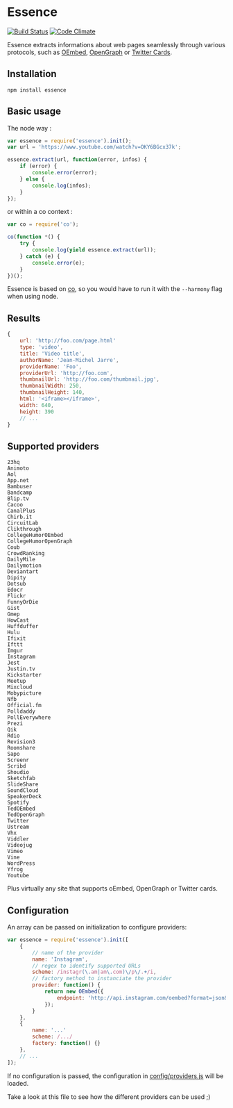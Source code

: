 Essence
=======

[![Build Status](https://travis-ci.org/essence/essence.js.svg?branch=master)](https://travis-ci.org/essence/essence.js)
[![Code Climate](https://codeclimate.com/github/essence/essence.js/badges/gpa.svg)](https://codeclimate.com/github/essence/essence.js)

Essence extracts informations about web pages seamlessly through various protocols,
such as [OEmbed](http://oembed.com), [OpenGraph](http://opengraphprotocol.org)
or [Twitter Cards](https://dev.twitter.com/docs/cards).

Installation
------------

```
npm install essence
```

Basic usage
-----------

The node way :

```js
var essence = require('essence').init();
var url = 'https://www.youtube.com/watch?v=OKY6BGcx37k';

essence.extract(url, function(error, infos) {
	if (error) {
		console.error(error);
	} else {
		console.log(infos);
	}
});
```

or within a co context :

```js
var co = require('co');

co(function *() {
	try {
		console.log(yield essence.extract(url));
	} catch (e) {
		console.error(e);
	}
})();
```

Essence is based on [co](https://github.com/tj/co), so you would
have to run it with the `--harmony` flag when using node.

Results
-------

```js
{
	url: 'http://foo.com/page.html'
	type: 'video',
	title: 'Video title',
	authorName: 'Jean-Michel Jarre',
	providerName: 'Foo',
	providerUrl: 'http://foo.com',
	thumbnailUrl: 'http://foo.com/thumbnail.jpg',
	thumbnailWidth: 250,
	thumbnailHeight: 140,
	html: '<iframe></iframe>',
	width: 640,
	height: 390
	// ...
}
```

Supported providers
-------------------

```
23hq
Animoto
Aol
App.net
Bambuser
Bandcamp
Blip.tv
Cacoo
CanalPlus
Chirb.it
CircuitLab
Clikthrough
CollegeHumorOEmbed
CollegeHumorOpenGraph
Coub
CrowdRanking
DailyMile
Dailymotion
Deviantart
Dipity
Dotsub
Edocr
Flickr
FunnyOrDie
Gist
Gmep
HowCast
Huffduffer
Hulu
Ifixit
Ifttt
Imgur
Instagram
Jest
Justin.tv
Kickstarter
Meetup
Mixcloud
Mobypicture
Nfb
Official.fm
Polldaddy
PollEverywhere
Prezi
Qik
Rdio
Revision3
Roomshare
Sapo
Screenr
Scribd
Shoudio
Sketchfab
SlideShare
SoundCloud
SpeakerDeck
Spotify
TedOEmbed
TedOpenGraph
Twitter
Ustream
Vhx
Viddler
Videojug
Vimeo
Vine
WordPress
Yfrog
Youtube
```

Plus virtually any site that supports oEmbed, OpenGraph or Twitter cards.

Configuration
-------------

An array can be passed on initialization to configure providers:

```js
var essence = require('essence').init([
	{
		// name of the provider
		name: 'Instagram',
		// regex to identify supported URLs
		scheme: /instagr(\.am|am\.com)\/p\/.+/i,
		// factory method to instanciate the provider
		provider: function() {
			return new OEmbed({
				endpoint: 'http://api.instagram.com/oembed?format=json&url=:url'
			});
		}
	},
	{
		name: '...'
		scheme: /.../
		factory: function() {}
	},
	// ...
]);
```

If no configuration is passed, the configuration in [config/providers.js](https://github.com/essence/essence.js/blob/master/config/providers.js)
will be loaded.

Take a look at this file to see how the different providers can be used ;)
